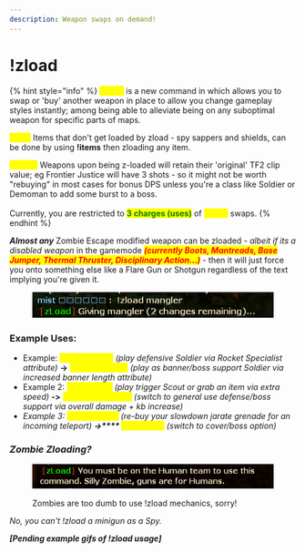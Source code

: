```yaml
---
description: Weapon swaps on demand!
---
```


# !zload

{% hint style="info" %}
<mark style="color:yellow;">**!zload**</mark> is a new command in which allows you to swap or 'buy' another weapon in place to allow you change gameplay styles instantly; among being able to alleviate being on any suboptimal weapon for specific parts of maps.

<mark style="color:yellow;">**Note:**</mark> Items that don't get loaded by zload - spy sappers and shields, can be done by using **!items** then zloading any item.

<mark style="color:yellow;">**Note 2:**</mark> Weapons upon being z-loaded will retain their 'original' TF2 clip value; eg Frontier Justice will have 3 shots - so it might not be worth "rebuying" in most cases for bonus DPS unless you're a class like Soldier or Demoman to add some burst to a boss.\
\
Currently, you are restricted to <mark style="color:green;">**3 charges (uses)**</mark> of <mark style="color:yellow;">**!zload**</mark> swaps.
{% endhint %}

_**Almost any**_ Zombie Escape modified weapon can be zloaded - _albeit if its a disabled weapon_ in the gamemode _<mark style="color:red;">**(currently Boots, Mantreads, Base Jumper, Thermal Thruster, Disciplinary Action...)**</mark>_ - then it will just force you onto something else like a Flare Gun or Shotgun regardless of the text implying you're given it.

<figure><img src="../.gitbook/assets/image (1).png" alt=""><figcaption></figcaption></figure>

### Example Uses:

* Example: <mark style="color:yellow;">**!zload Liberty**</mark> _(play defensive Soldier via Rocket Specialist attribute)_ **->** <mark style="color:yellow;">**!zload Mangler**</mark> _(play as banner/boss support Soldier via increased banner length attribute)_
* Example 2: <mark style="color:yellow;">**!zload Baby**</mark> _(play trigger Scout_ _or grab an item via extra speed) **-**_**>** <mark style="color:yellow;">**!zload Scattergun**</mark> _(switch to general use defense/boss support via overall damage + kb increase)_
* _Example 3: <mark style="color:yellow;">**!zload Jarate**</mark> (re-buy your slowdown jarate grenade for an incoming teleport) **->****&#x20;**<mark style="color:yellow;">**!zload smg**</mark> (switch to cover/boss option)_

### _Zombie Zloading?_

<figure><img src="../.gitbook/assets/image (8).png" alt=""><figcaption><p>Zombies are too dumb to use !zload mechanics, sorry!</p></figcaption></figure>

_No, you can't !zload a minigun as a Spy._

_**\[Pending example gifs of !zload usage]**_
